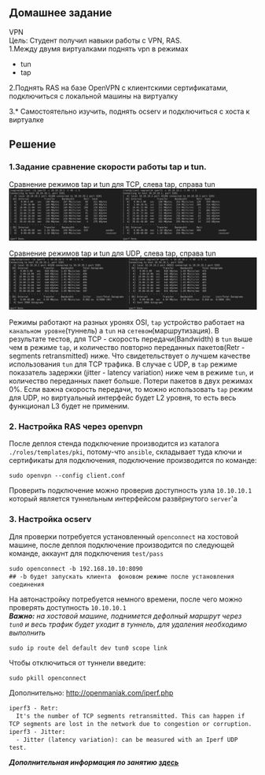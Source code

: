 ## Домашнее задание  
VPN   
Цель: Студент получил навыки работы с VPN, RAS.   
1.Между двумя виртуалками поднять vpn в режимах  
- tun  
- tap  

2.Поднять RAS на базе OpenVPN с клиентскими сертификатами, подключиться с локальной машины на виртуалку   

3.\* Самостоятельно изучить, поднять ocserv и подключиться с хоста к виртуалке   

## Решение  
[tap_tcp]: https://github.com/dbudakov/24.VPN/blob/master/images/homework/v1/iperf_tap_tcp.png
[tap_udp]: https://github.com/dbudakov/24.VPN/blob/master/images/homework/v1/iperf_tap_udp.png
[tun_tcp]: https://github.com/dbudakov/24.VPN/blob/master/images/homework/v1/iperf_tun_tcp.png
[tun_udp]: https://github.com/dbudakov/24.VPN/blob/master/images/homework/v1/iperf_tun_udp.png
[tcp]: https://github.com/dbudakov/24.VPN/blob/master/images/homework/v1/tcp.png
[tcp1]: https://github.com/dbudakov/24.VPN/blob/master/images/homework/v1/iperf_tcp.png
[udp]: https://github.com/dbudakov/24.VPN/blob/master/images/homework/v1/udp.png
[udp1]: https://github.com/dbudakov/24.VPN/blob/master/images/homework/v1/iperf_udp.png


### 1.Задание сравнение скорости работы tap и tun. 
Cравнение режимов tap и tun для TCP, слева tap, справа tun   
![tcp]  

Cравнение режимов tap и tun для UDP, слева tap, справа tun    
![udp]    

Режимы работают на разных уронях OSI, `tap` устройство работает на `канальном уровне`(туннель) а `tun` на `сетевом`(маршрутизация).  В результате тестов,  для TCP - скорость передачи(Bandwidth) в `tun` выше чем в режиме `tap`,  и количество повторно переданных пакетов(Retr - segments retransmitted) ниже. Что свидетельствует о лучшем качестве использования `tun` для TCP трафика. В случае с UDP, в `tap` режиме показатель задержки (jitter - latency variation) ниже чем в режиме `tun`, и количество переданных пакет больше. Потери пакетов в двух режимах 0%. Если важна скорость передачи, то можно использовать `tap` режим для UDP, но виртуальный интерфейс будет L2 уровня, то есть весь функционал L3 будет не применим.

### 2. Настройка RAS через openvpn
После деплоя стенда подключение производится из каталога `./roles/templates/pki`, потому-что `ansible`, складывает туда ключи и сертификаты для подключения, подключение производится по команде:  
```
sudo openvpn --config client.conf 
``` 
Проверить подключение можно проверив доступность узла `10.10.10.1`  который является туннельным интерфейсом развёрнутого `server`'a    
### 3. Настройка ocserv
Для проверки потребуется установленный `openconnect` на хостовой машине, после деплоя подключение производится по следующей команде, аккаунт для подключения `test/pass`
```
sudo openconnect -b 192.168.10.10:8090  
## -b будет запускать клиента  фоновом режиме после установления соединения
```
На автонастройку потребуется немного времени, после чего можно проверять доступность `10.10.10.1`  
**_Вaжно:_** _на хостовой машине, поднимется дефолный маршрут через `tun0` и весь трафик будет уходит в туннель, для удаления необходимо выполнить_   
```
sudo ip route del default dev tun0 scope link
```
Чтобы отключиться от туннели введите:
```
sudo pkill openconnect
```
Дополнительно:
http://openmaniak.com/iperf.php  
```
iperf3 - Retr:
  It's the number of TCP segments retransmitted. This can happen if TCP segments are lost in the network due to congestion or corruption.
iperf3 - Jitter:
  - Jitter (latency variation): can be measured with an Iperf UDP test.

```
**_Дополнительная информация по занятию [здесь](https://github.com/dbudakov/24.VPN/blob/master/draft_general)_** 


